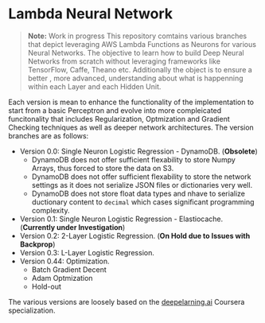 # Lambda Neural Network
>**Note:** Work in progress
This repository comtains various branches that depict leveraging AWS Lambda Functions as Neurons for various Neural Networks. The objective to learn how to build Deep Neural Networks from scratch without leveraging frameworks like TensorFlow, Caffe, Theano etc. Additionally the object is to ensure a better , more advanced, understanding about what is happenning within each Layer and each Hidden Unit.

Each version is mean to enhance the functionality of the implementation to start from a basic Perceptron and evolve into more compleicated funcitonality that includes Regularization, Optmization and Gradient Checking techniques as well as deeper network architectures. The version branches are as follows:

- Version 0.0: Single Neuron Logistic Regression - DynamoDB. (**Obsolete**)
    - DynamoDB does not offer sufficient flexability to store Numpy Arrays, thus forced to store the data on S3.
    - DynamoDB does not offer sufficient flexability to store the network settings as it does not serialize JSON files or dictionaries very well.
    - DynamoDB does not store float data types and nhave to serialize ductionary content to `decimal` which cases significant programming complexity.
- Version 0.1: Single Neuron Logistic Regression - Elastiocache. (**Currently under Investigation**)
- Version 0.2: 2-Layer Logistic Regression. (**On Hold due to Issues with Backprop**)
- Version 0.3: L-Layer Logistic Regression.
- Version 0.44: Optimization.
    - Batch Gradient Decent
    - Adam Optmization
    - Hold-out

The various versions are loosely based on the [deepelarning.ai](https://www.coursera.org/specializations/deep-learning) Coursera specialization.
